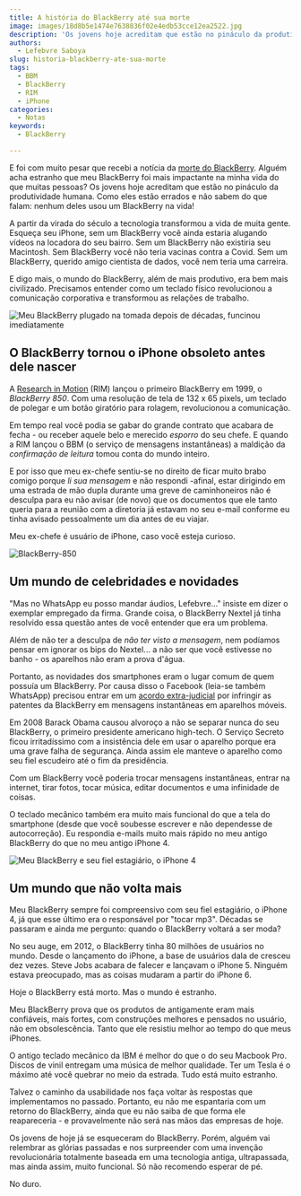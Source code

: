 ```yaml
---
title: A história do BlackBerry até sua morte
image: images/18d8b5e1474e7638836f02e4edb53cce12ea2522.jpg
description: 'Os jovens hoje acreditam que estão no pináculo da produtividade humana, mas nenhum deles usou um BlackBerry na vida!'
authors:
  - Lefebvre Saboya
slug: historia-blackberry-ate-sua-morte
tags:
  - BBM
  - BlackBerry
  - RIM
  - iPhone
categories:
  - Notas
keywords:
  - BlackBerry

---
```


E foi com muito pesar que recebi a notícia da [morte do BlackBerry](https://www.wired.com/story/the-end-BlackBerry-phones-here/). Alguém acha estranho que meu BlackBerry foi mais impactante na minha vida do que muitas pessoas? Os jovens hoje acreditam que estão no pináculo da produtividade humana. Como eles estão errados e não sabem do que falam: nenhum deles usou um BlackBerry na vida!

A partir da virada do século a tecnologia transformou a vida de muita gente. Esqueça seu iPhone, sem um BlackBerry você ainda estaria alugando vídeos na locadora do seu bairro. Sem um BlackBerry não existiria seu Macintosh. Sem BlackBerry você não teria vacinas contra a Covid. Sem um BlackBerry, querido amigo cientista de dados, você nem teria uma carreira.

E digo mais, o mundo do BlackBerry, além de mais produtivo, era bem mais civilizado. Precisamos entender como um teclado físico revolucionou a comunicação corporativa e transformou as relações de trabalho.

![Meu BlackBerry plugado na tomada depois de décadas, funcinou imediatamente](/images/8570ef2604f0992522b89fd8f0148202f4837f15.jpg)

## O BlackBerry tornou o iPhone obsoleto antes dele nascer

A [Research in Motion](https://en.wikipedia.org/wiki/Research_in_Motion) (RIM) lançou o primeiro BlackBerry em 1999, o *BlackBerry 850*. Com uma resolução de tela de 132 x 65 pixels, um teclado de polegar e um botão giratório para rolagem, revolucionou a comunicação. 

Em tempo real você podia se gabar do grande contrato que acabara de fecha - ou receber aquele belo e merecido *esporro* do seu chefe. E quando a RIM lançou o BBM (o serviço de mensagens instantâneas) a maldição da *confirmação de leitura* tomou conta do  mundo inteiro.

E por isso que meu ex-chefe sentiu-se no direito de ficar muito brabo comigo porque *li sua mensagem* e não respondi -afinal, estar dirigindo em uma estrada de mão dupla durante uma greve de caminhoneiros não é desculpa para eu não avisar (de novo) que os documentos que ele tanto queria para a reunião com a diretoria já estavam no seu e-mail conforme eu tinha avisado pessoalmente um dia antes de eu viajar.

Meu ex-chefe é usuário de iPhone, caso você esteja curioso.

![BlackBerry-850](/images/2706e4881c655057bda56d135945883f0a542849.webp)

## Um mundo de celebridades e novidades

"Mas no WhatsApp eu posso mandar áudios, Lefebvre..." insiste em dizer o exemplar empregado da firma. Grande coisa, o BlackBerry Nextel já tinha resolvido essa questão antes de você entender que era um problema. 

Além de não ter a desculpa de *não ter visto a mensagem*, nem podíamos pensar em ignorar os bips do Nextel... a não ser que você estivesse no banho - os aparelhos não eram a prova d'água.

Portanto, as novidades dos smartphones eram o lugar comum de quem possuía um BlackBerry. Por causa disso o Facebook (leia-se também WhatsApp) precisou entrar em um [acordo extra-judicial](https://www.thestreet.com/investing/BlackBerry-settles-patent-lawsuit-filed-against-facebook) por infringir as patentes da BlackBerry em mensagens instantâneas em aparelhos móveis. 

Em 2008 Barack Obama causou alvoroço a não se separar nunca do seu BlackBerry, o primeiro presidente americano high-tech. O Serviço Secreto ficou irritadíssimo com a insistência dele em usar o aparelho porque era uma grave falha de segurança. Ainda assim ele manteve o aparelho como seu fiel escudeiro até o fim da presidência. 

Com um BlackBerry você poderia trocar mensagens instantâneas, entrar na internet, tirar fotos, tocar música, editar documentos e uma infinidade de coisas.

O teclado mecânico também era muito mais funcional do que a tela do smartphone (desde que você soubesse escrever e não dependesse de autocorreção). Eu respondia e-mails muito mais rápido no meu antigo BlackBerry do que no meu antigo iPhone 4. 

![Meu BlackBerry e seu fiel estagiário, o iPhone 4](/images/18d8b5e1474e7638836f02e4edb53cce12ea2522.jpg)

## Um mundo que não volta mais

Meu BlackBerry sempre foi compreensivo com seu fiel estagiário, o iPhone 4, já que esse último era o responsável por "tocar mp3". Décadas se passaram e ainda me pergunto: quando o BlackBerry voltará a ser moda?

No seu auge, em 2012, o BlackBerry tinha 80 milhões de usuários no mundo. Desde o lançamento do iPhone, a base de usuários dala de cresceu dez vezes. Steve Jobs acabara de falecer e lançavam o iPhone 5. Ninguém estava preocupado, mas as coisas mudaram a partir do iPhone 6. 

Hoje o BlackBerry está morto. Mas o mundo é estranho.

Meu BlackBerry prova que os produtos de antigamente eram mais confiáveis, mais fortes, com construções melhores e pensados no usuário, não em obsolescência. Tanto que ele resistiu melhor ao tempo do que meus iPhones.

O antigo teclado mecânico da IBM é melhor do que o do seu Macbook Pro. Discos de vinil entregam uma música de melhor qualidade. Ter um Tesla é o máximo até você quebrar no meio da estrada. Tudo está muito estranho.

Talvez o caminho da usabilidade nos faça voltar às respostas que implementamos no passado. Portanto, eu não me espantaria com um retorno do BlackBerry, ainda que eu não saiba de que forma ele reapareceria - e provavelmente não será nas mãos das empresas de hoje.

Os jovens de hoje já se esqueceram do BlackBerry. Porém, alguém vai relembrar as glórias passadas e nos surpreender com uma invenção revolucionária totalmente baseada em uma tecnologia antiga, ultrapassada, mas ainda assim, muito funcional. Só não recomendo esperar de pé.

No duro.
